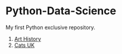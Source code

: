 # Python-Data-Science

My first Python exclusive repository.

1. [Art History](https://github.com/MattHondrakis/Python-Data-Science/blob/main/Art%20History.ipynb)
2. [Cats UK](https://github.com/MattHondrakis/Python-Data-Science/blob/main/Cats%20UK.ipynb)
